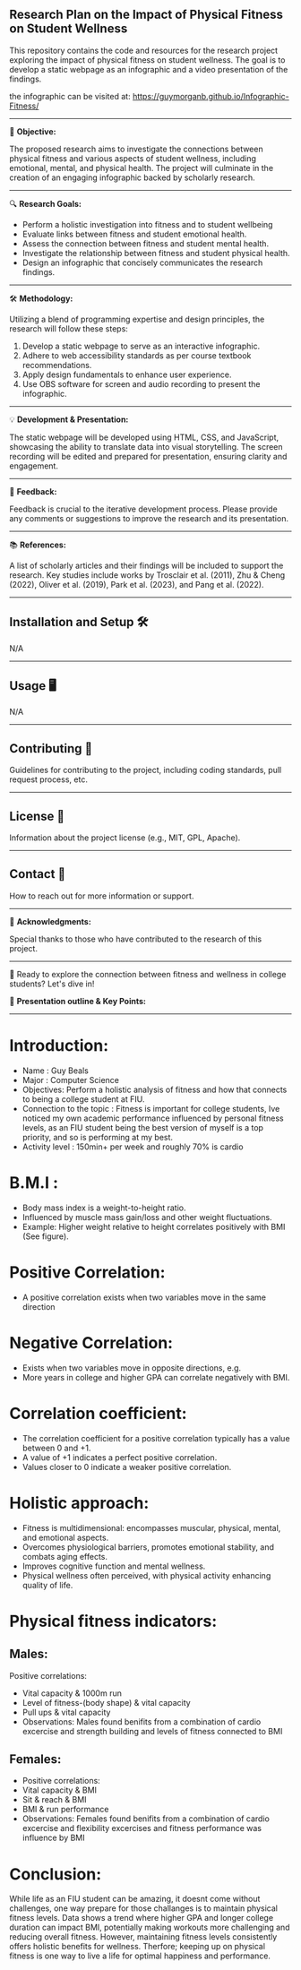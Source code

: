 ## Research Plan on the Impact of Physical Fitness on Student Wellness

This repository contains the code and resources for the research project exploring the impact of physical fitness on student wellness. The goal is to develop a static webpage as an infographic and a video presentation of the findings.

the infographic can be visited at: https://guymorganb.github.io/Infographic-Fitness/

---

📄 **Objective:**

The proposed research aims to investigate the connections between physical fitness and various aspects of student wellness, including emotional, mental, and physical health. The project will culminate in the creation of an engaging infographic backed by scholarly research.

---

🔍 **Research Goals:**

- Perform a holistic investigation into fitness and to student wellbeing
- Evaluate links between fitness and student emotional health.
- Assess the connection between fitness and student mental health.
- Investigate the relationship between fitness and student physical health.
- Design an infographic that concisely communicates the research findings.

---

🛠️ **Methodology:**

Utilizing a blend of programming expertise and design principles, the research will follow these steps:

1. Develop a static webpage to serve as an interactive infographic.
2. Adhere to web accessibility standards as per course textbook recommendations.
3. Apply design fundamentals to enhance user experience.
4. Use OBS software for screen and audio recording to present the infographic.

---

💡 **Development & Presentation:**

The static webpage will be developed using HTML, CSS, and JavaScript, showcasing the ability to translate data into visual storytelling. The screen recording will be edited and prepared for presentation, ensuring clarity and engagement.

---

🔄 **Feedback:**

Feedback is crucial to the iterative development process. Please provide any comments or suggestions to improve the research and its presentation.

---

📚 **References:**

A list of scholarly articles and their findings will be included to support the research. Key studies include works by Trosclair et al. (2011), Zhu & Cheng (2022), Oliver et al. (2019), Park et al. (2023), and Pang et al. (2022).

---

## Installation and Setup 🛠️

N/A

---

## Usage 🖥️

N/A

---

## Contributing 🤝

Guidelines for contributing to the project, including coding standards, pull request process, etc.

---

## License 📜

Information about the project license (e.g., MIT, GPL, Apache).

---

## Contact 📧

How to reach out for more information or support.

---

🌟 **Acknowledgments:**

Special thanks to those who have contributed to the research of this project.

---

🚀 Ready to explore the connection between fitness and wellness in college students? Let's dive in!



🌟 **Presentation outline & Key Points:**

---
# Introduction: 

- Name : Guy Beals
- Major : Computer Science
- Objectives: Perform a holistic analysis of fitness and how that connects to being a college student at FIU.  
- Connection to the topic : Fitness is important for college students, Ive noticed my own academic performance influenced by personal fitness levels, as an FIU student being the best version of myself is a top priority, and so is performing at my best. 
- Activity level : 150min+ per week and roughly 70% is cardio

# B.M.I : 
- Body mass index is a weight-to-height ratio.
- Influenced by muscle mass gain/loss and other weight fluctuations.
- Example: Higher weight relative to height correlates positively with BMI (See figure).

# Positive Correlation: 
- A positive correlation exists when two variables move in the same direction 

# Negative Correlation:
- Exists when two variables move in opposite directions, e.g.
- More years in college and higher GPA can correlate negatively with BMI.

# Correlation coefficient:
- The correlation coefficient for a positive correlation typically has a value between 0 and +1. 
- A value of +1 indicates a perfect positive correlation.
- Values closer to 0 indicate a weaker positive correlation.

# Holistic approach:
- Fitness is multidimensional: encompasses muscular, physical, mental, and emotional aspects.
- Overcomes physiological barriers, promotes emotional stability, and combats aging effects.
- Improves cognitive function and mental wellness.
- Physical wellness often perceived, with physical activity enhancing quality of life.

# Physical fitness indicators:
## Males: 
Positive correlations: 
- Vital capacity & 1000m run
- Level of fitness-(body shape) & vital capacity
- Pull ups & vital capacity
- Observations: Males found benifits from a combination of cardio excercise and strength building and levels of fitness connected to BMI 
## Females:
- Positive correlations: 
- Vital capacity & BMI
- Sit & reach & BMI
- BMI & run performance
- Observations: Females found benifits from a combination of cardio excercise and flexibility excercises and fitness performance was influence by BMI

# Conclusion:
While life as an FIU student can be amazing, it doesnt come without challenges, one way prepare for those challanges is to maintain physical fitness levels. Data shows a trend where higher GPA and longer college duration can impact BMI, potentially making workouts more challenging and reducing overall fitness. However, maintaining fitness levels consistently offers holistic benefits for wellness. Therfore; keeping up on physical fitness is one way to live a life for optimal happiness and performance. 
